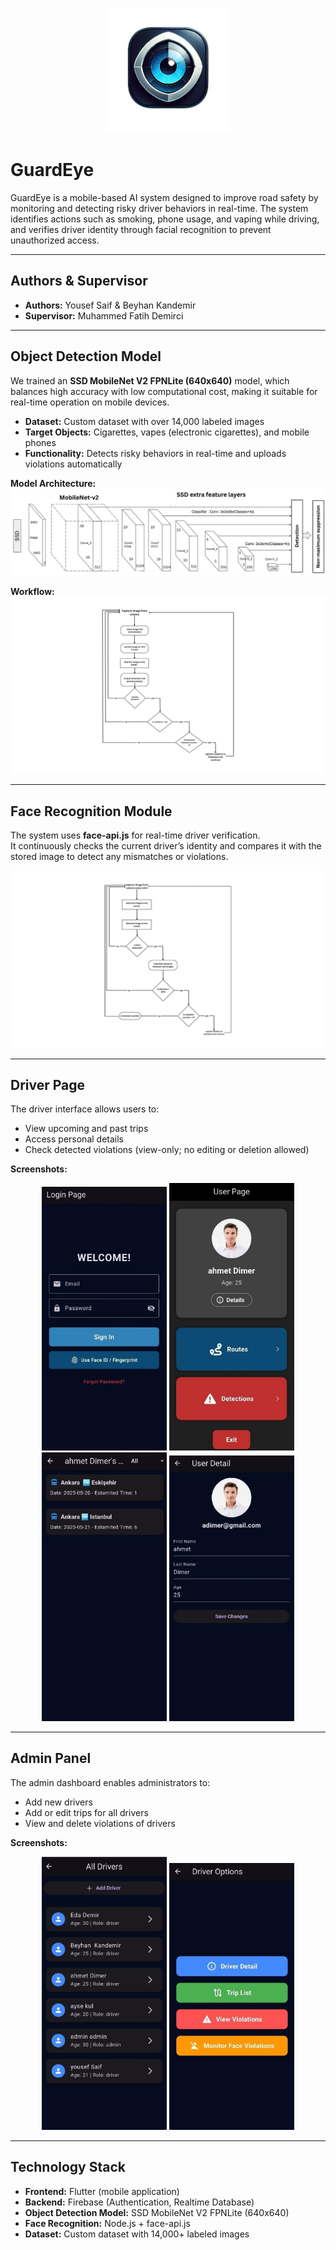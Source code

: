 <p align="center">
  <img src="graduation/images/logo.png" alt="GuardEye Logo" width="200"/>
</p>

# GuardEye

GuardEye is a mobile-based AI system designed to improve road safety by monitoring and detecting risky driver behaviors in real-time. The system identifies actions such as smoking, phone usage, and vaping while driving, and verifies driver identity through facial recognition to prevent unauthorized access.

---

## Authors & Supervisor

- **Authors:** Yousef Saif & Beyhan Kandemir  
- **Supervisor:** Muhammed Fatih Demirci  

---

## Object Detection Model

We trained an **SSD MobileNet V2 FPNLite (640x640)** model, which balances high accuracy with low computational cost, making it suitable for real-time operation on mobile devices.

- **Dataset:** Custom dataset with over 14,000 labeled images  
- **Target Objects:** Cigarettes, vapes (electronic cigarettes), and mobile phones  
- **Functionality:** Detects risky behaviors in real-time and uploads violations automatically  

**Model Architecture:**  
![Object Detection Model Architecture](graduation/images/model_arch.png)

**Workflow:**  
![Object Detection Workflow](graduation/images/object_detection_flow_chart.png)

---

## Face Recognition Module

The system uses **face-api.js** for real-time driver verification.  
It continuously checks the current driver’s identity and compares it with the stored image to detect any mismatches or violations.

![Face Recognition Workflow](graduation/images/face_recognition_flow_chart.png)

---

## Driver Page

The driver interface allows users to:  
- View upcoming and past trips  
- Access personal details  
- Check detected violations (view-only; no editing or deletion allowed)

**Screenshots:**  
<p align="center">
  <img src="graduation/images/login.png" alt="Login Page" width="200"/>
  <img src="graduation/images/driver_home.png" alt="Driver Home Page" width="200"/>
  <img src="graduation/images/driver_trips.png" alt="Driver Trips" width="200"/>
  <img src="graduation/images/driver_details.png" alt="Driver Details" width="200"/>
</p>

---

## Admin Panel

The admin dashboard enables administrators to:  
- Add new drivers  
- Add or edit trips for all drivers  
- View and delete violations of drivers

**Screenshots:**  
<p align="center">
  <img src="graduation/images/all_drivers.png" alt="All Drivers" width="200"/>
  <img src="graduation/images/driver_options.png" alt="Driver Options" width="200"/>
</p>

---

## Technology Stack

- **Frontend:** Flutter (mobile application)  
- **Backend:** Firebase (Authentication, Realtime Database)  
- **Object Detection Model:** SSD MobileNet V2 FPNLite (640x640)  
- **Face Recognition:** Node.js + face-api.js  
- **Dataset:** Custom dataset with 14,000+ labeled images
